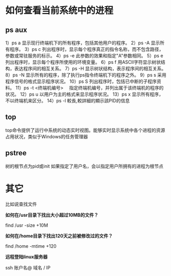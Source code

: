# 如何查看当前系统中的进程
## ps aux 

1）ps a 显示现行终端机下的所有程序，包括其他用户的程序。
2）ps -A 显示所有程序。
3）ps c 列出程序时，显示每个程序真正的指令名称，而不包含路径，参数或常驻服务的标示。
4）ps -e 此参数的效果和指定"A"参数相同。
5）ps e 列出程序时，显示每个程序所使用的环境变量。
6）ps f 用ASCII字符显示树状结构，表达程序间的相互关系。
7）ps -H 显示树状结构，表示程序间的相互关系。
8）ps -N 显示所有的程序，除了执行ps指令终端机下的程序之外。
9）ps s 采用程序信号的格式显示程序状况。
10）ps S 列出程序时，包括已中断的子程序资料。
11）ps -t <终端机编号> 　指定终端机编号，并列出属于该终端机的程序的状况。
12）ps u 以用户为主的格式来显示程序状况。
13）ps x  显示所有程序，不以终端机来区分。
14）ps -l 較長,較詳細的顯示該PID的信息

## top

top命令提供了运行中系统的动态实时视图。能够实时显示系统中各个进程的资源占用状况，类似于Windows的任务管理器


## pstree
树的根节点为pid或init
如果指定了用户名，会以指定用户所拥有的进程为根节点

# 其它

比如说查找文件

**如何在/usr目录下找出大小超过10MB的文件？**

find /usr -size +10M

**如何在/home目录下找出120天之前被修改过的文件？**

find /home -mtime +120

**远程登陆linux服务器**

ssh 账户名@ 域名 / IP